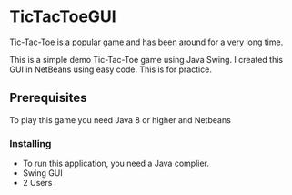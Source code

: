 # TicTacToeGUI
Tic-Tac-Toe is a popular game and has been around for a very long time. 

This is a simple demo Tic-Tac-Toe game using Java Swing. I created this GUI in NetBeans using easy code. 
This is for practice. 

 
 



## Prerequisites
To play this game you need Java 8 or higher and Netbeans



### Installing
  - To run this application, you need a Java complier. 
  - Swing GUI
  - 2 Users
    
    
   
